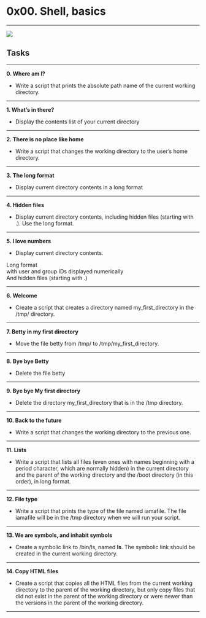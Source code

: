 # 0x00. Shell, basics
_____________________________________________________________________
![](https://s3.amazonaws.com/intranet-projects-files/holbertonschool-sysadmin_devops/205/image.jpg)

## Tasks
_____________________________________________________________________
**0. Where am I?**
- Write a script that prints the absolute path name of the current working directory.
______________________________________________________________________
**1. What’s in there?**
- Display the contents list of your current directory
______________________________________________________________________
**2. There is no place like home**
- Write a script that changes the working directory to the user’s home directory.
______________________________________________________________________
**3. The long format**
- Display current directory contents in a long format
______________________________________________________________________
**4. Hidden files**
- Display current directory contents, including hidden files (starting with .). Use the long format.  
______________________________________________________________________
**5. I love numbers**  
- Display current directory contents.  
  
 Long format  
 with user and group IDs displayed numerically  
 And hidden files (starting with .)
______________________________________________________________________
**6. Welcome**
- Create a script that creates a directory named my_first_directory in the /tmp/ directory.
_______________________________________________________________________
**7. Betty in my first directory**
- Move the file betty from /tmp/ to /tmp/my_first_directory.
_______________________________________________________________________
**8. Bye bye Betty**
- Delete the file betty
_______________________________________________________________________
**9. Bye bye My first directory**
- Delete the directory my_first_directory that is in the /tmp directory.
_______________________________________________________________________
**10. Back to the future**
- Write a script that changes the working directory to the previous one.
_______________________________________________________________________
**11. Lists**
- Write a script that lists all files (even ones with names beginning with a period character, which are normally hidden) in the current directory and the parent of the working directory and the /boot directory (in this order), in long format.
________________________________________________________________________
**12. File type**
- Write a script that prints the type of the file named iamafile. The file iamafile will be in the /tmp directory when we will run your script.
_________________________________________________________________________
**13. We are symbols, and inhabit symbols**
- Create a symbolic link to /bin/ls, named __ls__. The symbolic link should be created in the current working directory.
_________________________________________________________________________
**14. Copy HTML files**
- Create a script that copies all the HTML files from the current working directory to the parent of the working directory, but only copy files that did not exist in the parent of the working directory or were newer than the versions in the parent of the working directory.
_________________________________________________________________________